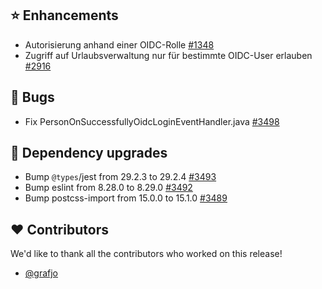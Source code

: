 ## ⭐ Enhancements

- Autorisierung anhand einer OIDC-Rolle [#1348](https://github.com/urlaubsverwaltung/urlaubsverwaltung/issues/1348)
- Zugriff auf Urlaubsverwaltung nur für bestimmte OIDC-User erlauben [#2916](https://github.com/urlaubsverwaltung/urlaubsverwaltung/pull/2916)

## 🐞 Bugs

- Fix PersonOnSuccessfullyOidcLoginEventHandler.java [#3498](https://github.com/urlaubsverwaltung/urlaubsverwaltung/pull/3498)

## 🔨 Dependency upgrades

- Bump `@types`/jest from 29.2.3 to 29.2.4 [#3493](https://github.com/urlaubsverwaltung/urlaubsverwaltung/pull/3493)
- Bump eslint from 8.28.0 to 8.29.0 [#3492](https://github.com/urlaubsverwaltung/urlaubsverwaltung/pull/3492)
- Bump postcss-import from 15.0.0 to 15.1.0 [#3489](https://github.com/urlaubsverwaltung/urlaubsverwaltung/pull/3489)

## ❤️ Contributors

We'd like to thank all the contributors who worked on this release!

- [@grafjo](https://github.com/grafjo)

